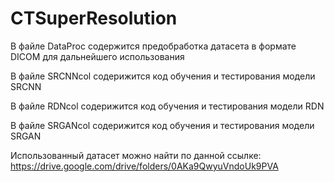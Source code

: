 # CTSuperResolution
В файле DataProc содержится предобработка датасета в формате DICOM для дальнейшего использования

В файле SRCNNcol содерижится код обучения и тестирования модели SRCNN

В файле RDNcol содерижится код обучения и тестирования модели RDN

В файле SRGANcol содерижится код обучения и тестирования модели SRGAN

Использованный датасет можно найти по данной ссылке: https://drive.google.com/drive/folders/0AKa9QwyuVndoUk9PVA 
